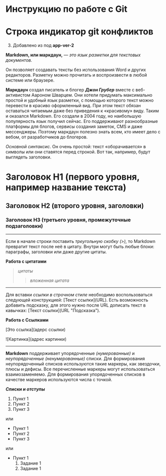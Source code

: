  # Инструкцию по работе с Git
 
# Строка индикатор git конфликтов

3. Добавлено из под **app-ver-2**

 **Markdown, или маркдаун,** — *это язык разметки для текстовых документов.* 
 
 Он позволяет создавать тексты без использования Word и других редакторов. Разметку можно прочитать и воспроизвести в любой системе или браузере.

**Маркдаун** создал писатель и блогер ***Джон Грубер*** вместе с веб-активистом Аароном Шварцем. Они хотели придумать максимально простой и удобный язык разметки, с помощью которого текст можно перевести в красиво оформленный вид. При этом текст обязан оставаться читаемым даже без приведения к «красивому» виду. Таким и оказался Markdown. Его создали в 2004 году, но наибольшую популярность язык получил сейчас. Его поддерживают разнообразные платформы для блогов, сервисы создания заметок, CMS и даже мессенджеры. Поэтому маркдаун полезно знать всем, кто имеет дело с вебом, от разработчиков до блогеров.


*Основной синтаксис.* Он очень простой: текст «оборачивается» в символы или они ставятся перед строкой. Вот так, например, будут выглядеть заголовки.

# Заголовок H1 (первого уровня, например название текста)
## Заголовок H2 (второго уровня, заголовки)
### Заголовок H3 (третьего уровня, промежуточные подзаголовки)


---
Если в начале строки поставить *треугольную скобку (>),* то Markdown превратит текст после неё в цитату. Внутри могут быть любые блоки: параграфы, заголовки или даже другие цитаты.

**Работа с цитатами**
>*цитаты*
>>_вложенная цитата_


---
Для вставки *ссылки в строчном стиле* необходимо воспользоваться следующей конструкцией: [Текст ссылки]​(URL). Есть возможность добавить подсказку, для этого нужно после URL дописать текст в кавычках: [Текст ссылки]​(URL "Подсказка").

**Работа с Ссылками**

[Это ссылка](адерс ссылки)

![Картинка](адрес картинки)


***
**Markdown** поддерживает упорядоченные *(нумерованные)* и *неупорядоченные (ненумерованные)* списки. Для формирования неупорядоченный списков используются такие маркеры, как звездочки, плюсы и дефисы. Все перечисленные маркеры могут использоваться взаимозаменяемо. Для формирования упорядоченных списков в качестве маркеров используются числа с точкой.

***Списки и отступы***
1. Пункт 1
2. Пункт 2
3. Пункт 3

или
+ Пункт 1
+ Пункт 2
+ Пункт 3

или
* Пункт 1
    1. Задание 1
    2. Задание 1
